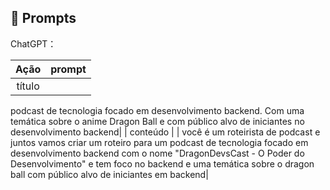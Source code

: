 ## 🧠 Prompts


ChatGPT：

|   Ação   | prompt                                                                                                                                                                                                                                                                         |
| :------: | ------------------------------------------------------------------------------------------------------------------------------------------------------------------------------------------------------------------------------------------------------------------------------ |
|  título  | | Você é um roteirista de podcasts e juntos vamos criar um título para um
podcast de tecnologia focado em desenvolvimento backend. Com uma temática sobre 
o anime Dragon Ball e com público alvo de iniciantes no desenvolvimento backend|
| conteúdo | | você é um roteirista de podcast e juntos vamos criar um roteiro para um
podcast de tecnologia focado em desenvolvimento backend com o nome "DragonDevsCast - O Poder do Desenvolvimento" e tem foco no backend e uma temática sobre o dragon ball com público alvo de iniciantes em backend|

